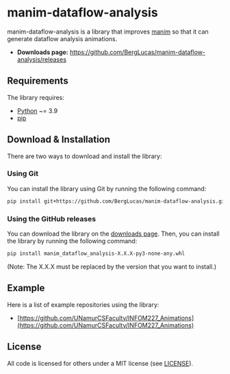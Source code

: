 # manim-dataflow-analysis

manim-dataflow-analysis is a library that improves [manim](https://www.manim.community/) so that it can generate dataflow analysis animations.

- **Downloads page:** https://github.com/BergLucas/manim-dataflow-analysis/releases

## Requirements

The library requires:

- [Python](https://www.python.org/) ~= 3.9
- [pip](https://pip.pypa.io/en/stable/)

## Download & Installation

There are two ways to download and install the library:

### Using Git

You can install the library using Git by running the following command:

```bash
pip install git+https://github.com/BergLucas/manim-dataflow-analysis.git
```

### Using the GitHub releases

You can download the library on the [downloads page](https://github.com/BergLucas/manim-dataflow-analysis/releases). Then, you can install the library by running the following command:

```bash
pip install manim_dataflow_analysis-X.X.X-py3-none-any.whl
```

(Note: The X.X.X must be replaced by the version that you want to install.)

## Example

Here is a list of example repositories using the library:

- [https://github.com/UNamurCSFaculty/INFOM227_Animations](https://github.com/UNamurCSFaculty/INFOM227_Animations)

## License

All code is licensed for others under a MIT license (see [LICENSE](https://github.com/BergLucas/manim-dataflow-analysis/blob/main/LICENSE)).
